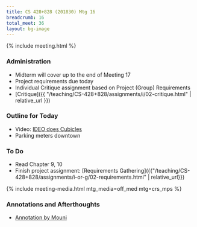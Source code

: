 ```yaml
---
title: CS 428+828 (201830) Mtg 16
breadcrumb: 16
total_meet: 36
layout: bg-image
---
```

{% include meeting.html %}

### Administration

* Midterm will cover up to the end of Meeting 17
* Project requirements due today
* Individual Critique assignment based on Project (Group) Requirements
* [Critique]({{ "/teaching/CS-428+828/assignments/i/02-critique.html" | relative_url }})

### Outline for Today

* Video: [IDEO does Cubicles](https://www.youtube.com/watch?v=iuzMTw37psg)
* Parking meters downtown

### To Do

* Read Chapter 9, 10
* Finish project assignment: [Requirements Gathering]({{"/teaching/CS-428+828/assignments/i-or-g/02-requirements.html" | relative_url}})

{% include meeting-media.html mtg_media=off_med mtg=crs_mps %}

### Annotations and Afterthoughts

* [Annotation by Mouni](https://urcourses.uregina.ca/mod/oublog/viewpost.php?post=27568)
